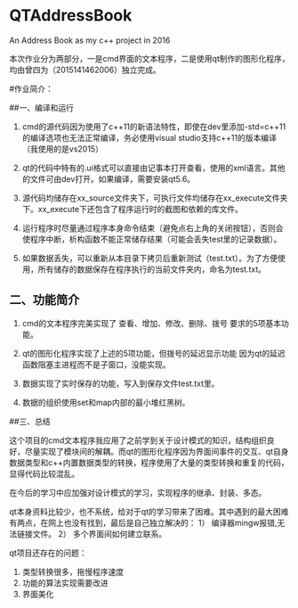 # QTAddressBook
An Address Book as my c++ project in 2016

本次作业分为两部分，一是cmd界面的文本程序，二是使用qt制作的图形化程序，均由曾四为（2015141462006）独立完成。

#作业简介：

##一、编译和运行
1. cmd的源代码因为使用了c++11的新语法特性，即使在dev里添加-std=c++11的编译选项也无法正常编译，务必使用visual studio支持c++11的版本编译（我使用的是vs2015）

2. qt的代码中特有的.ui格式可以直接由记事本打开查看，使用的xml语言。其他的文件可由dev打开。如果编译，需要安装qt5.6。

3. 源代码均储存在xx_source文件夹下，可执行文件均储存在xx_execute文件夹下。xx_execute下还包含了程序运行时的截图和依赖的库文件。

4. 运行程序时尽量通过程序本身命令结束（避免点右上角的关闭按钮），否则会使程序中断，析构函数不能正常储存结果（可能会丢失test里的记录数据）。

5. 如果数据丢失，可以重新从本目录下拷贝后重新测试（test.txt）。为了方便使用，所有储存的数据保存在程序执行的当前文件夹内，命名为test.txt。

## 二、功能简介
1. cmd的文本程序完美实现了 查看、增加、修改、删除、拨号 要求的5项基本功能。
2. qt的图形化程序实现了上述的5项功能，但拨号的延迟显示功能 因为qt的延迟函数阻塞主进程而不是子窗口，没能实现。

3. 数据实现了实时保存的功能，写入到保存文件test.txt里。

4. 数据的组织使用set和map内部的最小堆红黑树。

##三、总结

这个项目的cmd文本程序我应用了之前学到关于设计模式的知识，结构组织良好，尽量实现了模块间的解耦。而qt的图形化程序因为界面间事件的交互、qt自身数据类型和c++内置数据类型的转换，程序使用了大量的类型转换和重复的代码，显得代码比较混乱。

在今后的学习中应加强对设计模式的学习，实现程序的继承、封装、多态。

qt本身资料比较少，也不系统，给对于qt的学习带来了困难。其中遇到的最大困难有两点，在网上也没有找到，最后是自己独立解决的：
1） 编译器mingw报错,无法链接文件。
2） 多个界面间如何建立联系。

qt项目还存在的问题：
1. 类型转换很多，拖慢程序速度
2. 功能的算法实现需要改进
3. 界面美化
